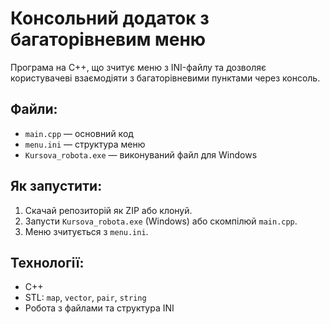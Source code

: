 # Консольний додаток з багаторівневим меню

Програма на C++, що зчитує меню з INI-файлу та дозволяє користувачеві взаємодіяти з багаторівневими пунктами через консоль.

## Файли:
- `main.cpp` — основний код
- `menu.ini` — структура меню
- `Kursova_robota.exe` — виконуваний файл для Windows

## Як запустити:
1. Скачай репозиторій як ZIP або клонуй.
2. Запусти `Kursova_robota.exe` (Windows) або скомпілюй `main.cpp`.
3. Меню зчитується з `menu.ini`.

## Технології:
- C++
- STL: `map`, `vector`, `pair`, `string`
- Робота з файлами та структура INI
